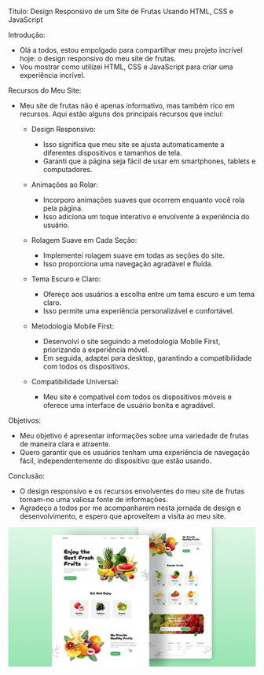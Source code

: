 Título: Design Responsivo de um Site de Frutas Usando HTML, CSS e JavaScript

Introdução:
- Olá a todos, estou empolgado para compartilhar meu projeto incrível hoje: o design responsivo do meu site de frutas.
- Vou mostrar como utilizei HTML, CSS e JavaScript para criar uma experiência incrível.

Recursos do Meu Site:
- Meu site de frutas não é apenas informativo, mas também rico em recursos. Aqui estão alguns dos principais recursos que incluí:

    - Design Responsivo:
      - Isso significa que meu site se ajusta automaticamente a diferentes dispositivos e tamanhos de tela.
      - Garanti que a página seja fácil de usar em smartphones, tablets e computadores.

    - Animações ao Rolar:
      - Incorporo animações suaves que ocorrem enquanto você rola pela página.
      - Isso adiciona um toque interativo e envolvente à experiência do usuário.

    - Rolagem Suave em Cada Seção:
      - Implementei rolagem suave em todas as seções do site.
      - Isso proporciona uma navegação agradável e fluida.

    - Tema Escuro e Claro:
      - Ofereço aos usuários a escolha entre um tema escuro e um tema claro.
      - Isso permite uma experiência personalizável e confortável.

    - Metodologia Mobile First:
      - Desenvolvi o site seguindo a metodologia Mobile First, priorizando a experiência móvel.
      - Em seguida, adaptei para desktop, garantindo a compatibilidade com todos os dispositivos.

    - Compatibilidade Universal:
      - Meu site é compatível com todos os dispositivos móveis e oferece uma interface de usuário bonita e agradável.

Objetivos:
- Meu objetivo é apresentar informações sobre uma variedade de frutas de maneira clara e atraente.
- Quero garantir que os usuários tenham uma experiência de navegação fácil, independentemente do dispositivo que estão usando.

Conclusão:
- O design responsivo e os recursos envolventes do meu site de frutas tornam-no uma valiosa fonte de informações.
- Agradeço a todos por me acompanharem nesta jornada de design e desenvolvimento, e espero que aproveitem a visita ao meu site.

![preview img](/preview.png)
